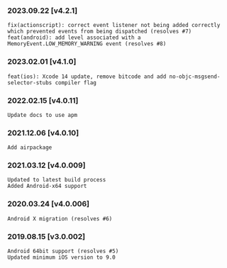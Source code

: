 

### 2023.09.22 [v4.2.1]

```
fix(actionscript): correct event listener not being added correctly which prevented events from being dispatched (resolves #7)
feat(android): add level associated with a MemoryEvent.LOW_MEMORY_WARNING event (resolves #8)
```


### 2023.02.01 [v4.1.0]

```
feat(ios): Xcode 14 update, remove bitcode and add no-objc-msgsend-selector-stubs compiler flag 
```


### 2022.02.15 [v4.0.11]

```
Update docs to use apm
```


### 2021.12.06 [v4.0.10]

```
Add airpackage
```


### 2021.03.12 [v4.0.009]

```
Updated to latest build process  
Added Android-x64 support
```


### 2020.03.24 [v4.0.006]

```
Android X migration (resolves #6)
```


### 2019.08.15 [v3.0.002]

```
Android 64bit support (resolves #5)
Updated minimum iOS version to 9.0
```
